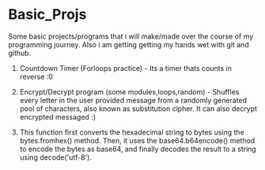 # Basic_Projs

Some basic projects/programs that i will make/made over the course of my programming journey. Also i am getting getting my hands wet with git and github.

1. Countdown Timer (Forloops practice) - 
      Its a timer thats counts in reverse :0

2. Encrypt/Decrypt program (some modules,loops,random) - 
      Shuffles every letter in the user provided message from a randomly generated pool of characters, also known as substitution cipher. It can also decrypt encrypted         messaged :)  
      
3. This function first converts the hexadecimal string to bytes using the bytes.fromhex() method. Then, it uses the base64.b64encode() method to encode the bytes as        base64, and finally decodes the result to a string using decode('utf-8').
 
